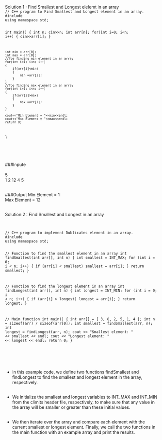 <br/>
Solution 1 : Find Smallest and Longest elelemt in an array

<Code language="cpp">
// C++ program to Find Smallest and Longest element in an array.
#include <bits/stdc++.h>
using namespace std;

int main()
{
    int n;
    cin>>n; 
    int arr[n];
    for(int i=0; i<n; i++)
    {
        cin>>arr[i];
    }

    int min = arr[0];
    int max = arr[0];
    //foe finding min element in an array
    for(int i=1; i<n; i++)
    {
        if(arr[i]<min)
        {
            min =arr[i];
        }
    }
    //foe finding max element in an array
    for(int i=1; i<n; i++)
    {
        if(arr[i]>max)
        {
            max =arr[i];
        }
    }

    cout<<"Min Element = "<<min<<endl;
    cout<<"Max Element = "<<max<<endl;
    return 0;
}


</Code>
<br/><br/>

###Inpute<br/><br/>
5<br/>
1 2 12 4 5<br/><br/>

###Output
Min Element = 1<br/>
Max Element = 12<br/><br/>

Solution 2 : Find Smallest and Longest in an array <br/><br/>

<Code language="cpp">
// C++ program to implement Dublicates element in an array.
#include <bits/stdc++.h>
using namespace std;

// Function to find the smallest element in an array
int findSmallest(int arr[], int n) {
    int smallest = INT_MAX;
    for (int i = 0; i < n; i++) {
        if (arr[i] < smallest)
            smallest = arr[i];
    }
    return smallest;
}

// Function to find the longest element in an array
int findLongest(int arr[], int n) {
    int longest = INT_MIN;
    for (int i = 0; i < n; i++) {
        if (arr[i] > longest)
            longest = arr[i];
    }
    return longest;
}

// Main function
int main() {
    int arr[] = { 3, 8, 2, 5, 1, 4 };
    int n = sizeof(arr) / sizeof(arr[0]);
    int smallest = findSmallest(arr, n);
    int longest = findLongest(arr, n);
    cout << "Smallest element: " << smallest << endl;
    cout << "Longest element: " << longest << endl;
    return 0;
}


</Code>

<br/><br/>

* In this example code, we define two functions findSmallest and findLongest to find the smallest and longest element in the array, respectively.<br/><br/>

 * We initialize the smallest and longest variables to INT_MAX and INT_MIN from the climits header file, respectively, to make sure that any value in the array will be smaller or greater than these initial values. <br/><br/>
 
 * We then iterate over the array and compare each element with the current smallest or longest element. Finally, we call the two functions in the main function with an example array and print the results.<br/><br/>
